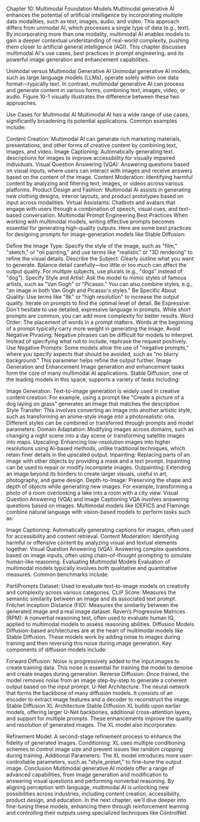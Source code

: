 Chapter 10: Multimodal Foundation Models
Multimodal generative AI enhances the potential of artificial intelligence by incorporating multiple data modalities, such as text, images, audio, and video. This approach differs from unimodal AI, which processes a single type of data (e.g., text). By incorporating more than one modality, multimodal AI enables models to gain a deeper contextual understanding of real-world complexity, pushing them closer to artificial general intelligence (AGI). This chapter discusses multimodal AI's use cases, best practices in prompt engineering, and its powerful image generation and enhancement capabilities.

Unimodal versus Multimodal Generative AI
Unimodal generative AI models, such as large language models (LLMs), operate solely within one data format—typically text. In contrast, multimodal generative AI can process and generate content in various forms, combining text, images, video, or audio. Figure 10-1 visually illustrates the difference between these two approaches.

Use Cases for Multimodal AI
Multimodal AI has a wide range of use cases, significantly broadening its potential applications. Common examples include:

Content Creation: Multimodal AI can generate rich marketing materials, presentations, and other forms of creative content by combining text, images, and video.
Image Captioning: Automatically generating text descriptions for images to improve accessibility for visually impaired individuals.
Visual Question Answering (VQA): Answering questions based on visual inputs, where users can interact with images and receive answers based on the content of the image.
Content Moderation: Identifying harmful content by analyzing and filtering text, images, or videos across various platforms.
Product Design and Fashion: Multimodal AI assists in generating new clothing designs, interior layouts, and product prototypes based on input across modalities.
Virtual Assistants: Chatbots and avatars that engage with users through a combination of speech, visual cues, and text-based conversation.
Multimodal Prompt Engineering Best Practices
When working with multimodal models, writing effective prompts becomes essential for generating high-quality outputs. Here are some best practices for designing prompts for image-generation models like Stable Diffusion:

Define the Image Type: Specify the style of the image, such as "film," "sketch," or "oil painting," and use terms like "realistic" or "3D rendering" to refine the visual details.
Describe the Subject: Clearly outline what you want to generate. Balance detail carefully—too little or too much can affect the output quality. For multiple subjects, use plurals (e.g., "dogs" instead of "dog").
Specify Style and Artist: Ask the model to mimic styles of famous artists, such as "Van Gogh" or "Picasso." You can also combine styles, e.g., "an image in both Van Gogh and Picasso's styles."
Be Specific About Quality: Use terms like "8k" or "high resolution" to increase the output quality. Iterate on prompts to find the optimal level of detail.
Be Expressive: Don't hesitate to use detailed, expressive language in prompts. While short prompts are common, you can add more complexity for better results.
Word Order: The placement of words in a prompt matters. Words at the beginning of a prompt typically carry more weight in generating the image.
Avoid Negative Phrasing: Negative phrases can be difficult for models to interpret. Instead of specifying what not to include, rephrase the request positively.
Use Negative Prompts: Some models allow the use of "negative prompts," where you specify aspects that should be avoided, such as "no blurry background." This parameter helps refine the output further.
Image Generation and Enhancement
Image generation and enhancement tasks form the core of many multimodal AI applications. Stable Diffusion, one of the leading models in this space, supports a variety of tasks including:

Image Generation: Text-to-image generation is widely used in creative content creation. For example, using a prompt like "Create a picture of a dog laying on grass" generates an image that matches the description.
Style Transfer: This involves converting an image into another artistic style, such as transforming an anime-style image into a photorealistic one. Different styles can be combined or transferred through prompts and model parameters.
Domain Adaptation: Modifying images across domains, such as changing a night scene into a day scene or transforming satellite images into maps.
Upscaling: Enhancing low-resolution images into higher resolutions using AI-based methods, unlike traditional techniques, which retain finer details in the upscaled output.
Inpainting: Replacing parts of an image with other objects by providing a mask and a text prompt. Inpainting can be used to repair or modify incomplete images.
Outpainting: Extending an image beyond its borders to create larger visuals, useful in art, photography, and game design.
Depth-to-Image: Preserving the shape and depth of objects while generating new images. For example, transforming a photo of a room overlooking a lake into a room with a city view.
Visual Question Answering (VQA) and Image Captioning
VQA involves answering questions based on images. Multimodal models like IDEFICS and Flamingo combine natural language with vision-based models to perform tasks such as:

Image Captioning: Automatically generating captions for images, often used for accessibility and content retrieval.
Content Moderation: Identifying harmful or offensive content by analyzing visual and textual elements together.
Visual Question Answering (VQA): Answering complex questions based on image inputs, often using chain-of-thought prompting to simulate human-like reasoning.
Evaluating Multimodal Models
Evaluation of multimodal models typically involves both qualitative and quantitative measures. Common benchmarks include:

PartiPrompts Dataset: Used to evaluate text-to-image models on creativity and complexity across various categories.
CLIP Score: Measures the semantic similarity between an image and its associated text prompt.
Fréchet Inception Distance (FID): Measures the similarity between the generated image and a real image dataset.
Raven’s Progressive Matrices (RPM): A nonverbal reasoning test, often used to evaluate human IQ, applied to multimodal models to assess reasoning abilities.
Diffusion Models
Diffusion-based architectures are at the heart of multimodal models like Stable Diffusion. These models work by adding noise to images during training and then reversing this noise during image generation. Key components of diffusion models include:

Forward Diffusion: Noise is progressively added to the input images to create training data. This noise is essential for training the model to denoise and create images during generation.
Reverse Diffusion: Once trained, the model removes noise from an image step-by-step to generate a coherent output based on the input prompt.
U-Net Architecture: The neural network that forms the backbone of many diffusion models. It consists of an encoder to extract image features and a decoder to reconstruct the image.
Stable Diffusion XL Architecture
Stable Diffusion XL builds upon earlier models, offering larger U-Net backbones, additional cross-attention layers, and support for multiple prompts. These enhancements improve the quality and resolution of generated images. The XL model also incorporates:

Refinement Model: A second-stage refinement process to enhance the fidelity of generated images.
Conditioning: XL uses multiple conditioning schemes to control image size and prevent issues like random cropping during training.
Additional Parameters: The XL model introduces more user-controllable parameters, such as "style_preset," to fine-tune the output image.
Conclusion
Multimodal generative AI models offer a range of advanced capabilities, from image generation and modification to answering visual questions and performing nonverbal reasoning. By aligning perception with language, multimodal AI is unlocking new possibilities across industries, including content creation, accessibility, product design, and education. In the next chapter, we'll dive deeper into fine-tuning these models, enhancing them through reinforcement learning and controlling their outputs using specialized techniques like ControlNet.
